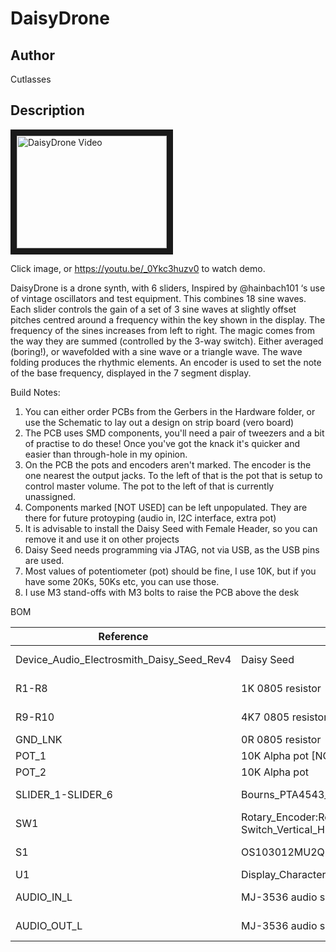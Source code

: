 # DaisyDrone

## Author

Cutlasses

## Description

<a href="http://www.youtube.com/watch?feature=player_embedded&v=_0Ykc3huzv0
" target="_blank"><img src="http://img.youtube.com/vi/_0Ykc3huzv0/0.jpg" 
alt="DaisyDrone Video" width="240" height="180" border="10" /></a>

Click image, or https://youtu.be/_0Ykc3huzv0 to watch demo.

DaisyDrone is a drone synth, with 6 sliders, Inspired by @hainbach101 ‘s use of vintage oscillators and test equipment. This combines 18 sine waves. Each slider controls the gain of a set of 3 sine waves at slightly offset pitches centred around a frequency within the key shown in the display. The frequency of the sines increases from left to right. The magic comes from the way they are summed (controlled by the 3-way switch). Either averaged (boring!), or wavefolded with a sine wave or a triangle wave. The wave folding produces the rhythmic elements. An encoder is used to set the note of the base frequency, displayed in the 7 segment display.

Build Notes:

1. You can either order PCBs from the Gerbers in the Hardware folder, or use the Schematic to lay out a design on strip board (vero board)
2. The PCB uses SMD components, you'll need a pair of tweezers and a bit of practise to do these! Once you've got the knack it's quicker and easier than through-hole in my opinion.
3. On the PCB the pots and encoders aren't marked. The encoder is the one nearest the output jacks. To the left of that is the pot that is setup to control master volume. The pot to the left of that is currently unassigned.
4. Components marked [NOT USED] can be left unpopulated. They are there for future protoyping (audio in, I2C interface, extra pot)
5. It is advisable to install the Daisy Seed with Female Header, so you can remove it and use it on other projects
6. Daisy Seed needs programming via JTAG, not via USB, as the USB pins are used.
7. Most values of potentiometer (pot) should be fine, I use 10K, but if you have some 20Ks, 50Ks etc, you can use those.
8. I use M3 stand-offs with M3 bolts to raise the PCB above the desk

BOM

 Reference | Part | Quantity | Link
--- | --- | --- | ---
Device_Audio_Electrosmith_Daisy_Seed_Rev4 | Daisy Seed | 1 | https://www.elevatorsound.com/product/electrosmith-daisy-seed-development-board/
R1-R8 | 1K 0805 resistor | 8 | https://octopart.com/erj-p06j102v-panasonic-39823360?r=sp
R9-R10 | 4K7 0805 resistor [NOT USED] | 0 | https://octopart.com/crgcq0805j4k7-te+connectivity-91018232?r=sp
GND_LNK | 0R 0805 resistor | 0 | (Can also use a small piece of wire of solder)
POT_1 | 10K Alpha pot [NOT USED] | 0 |  https://www.thonk.co.uk/shop/alpha-9mm-pots/
POT_2 | 10K Alpha pot | 1 | https://www.thonk.co.uk/shop/alpha-9mm-pots/
SLIDER_1-SLIDER_6 | Bourns_PTA4543_Single_Slide | 6 | https://octopart.com/pta4543-2015dpb103-bourns-10485577?r=sp
SW1 | Rotary_Encoder:RotaryEncoder_Alps_EC11E-Switch_Vertical_H20mm | 1 | https://octopart.com/pec11r-4015f-n0024-bourns-26648251?r=sp
S1 | OS103012MU2QP1 | 1 | https://octopart.com/os103012mu2qp1-c%26k+components-2486960?r=sp
U1 | Display_Character:D168K | 1 | 7 segment Cathode Display
AUDIO_IN_L | MJ-3536 audio socket [NOT USED] | 0 | https://octopart.com/mj-3536-cui+devices-106233900?r=sp
AUDIO_OUT_L | MJ-3536 audio socket | 1 | https://octopart.com/mj-3536-cui+devices-106233900?r=sp

